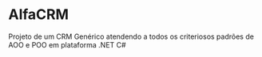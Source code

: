 # AlfaCRM
Projeto de um CRM Genérico atendendo a todos os criteriosos padrões de AOO e POO em plataforma .NET C#
